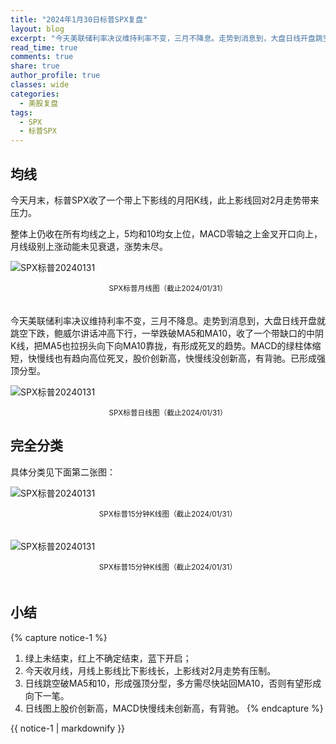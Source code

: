 ```yaml
---
title: "2024年1月30日标普SPX复盘"
layout: blog
excerpt: "今天美联储利率决议维持利率不变，三月不降息。走势到消息到，大盘日线开盘跳空下跌，一举跌破MA5和MA10，有形成死叉的趋势。股价创新高，MACD快慢线没创新高有背驰。已成强顶分型。"
read_time: true
comments: true
share: true
author_profile: true
classes: wide
categories:
  - 美股复盘
tags:
  - SPX
  - 标普SPX
---
```


## 均线

今天月末，标普SPX收了一个带上下影线的月阳K线，此上影线回对2月走势带来压力。

整体上仍收在所有均线之上，5均和10均女上位，MACD零轴之上金叉开口向上，月线级别上涨动能未见衰退，涨势未尽。

![SPX标普20240131](https://image.olim.cc/2024/2024-01-31-SPX-month.png)
<small><center>SPX标普月线图（截止2024/01/31）</center></small>　 

今天美联储利率决议维持利率不变，三月不降息。走势到消息到，大盘日线开盘就跳空下跌，鲍威尔讲话冲高下行，一举跌破MA5和MA10，收了一个带缺口的中阴K线，把MA5也拉拐头向下向MA10靠拢，有形成死叉的趋势。MACD的绿柱体缩短，快慢线也有趋向高位死叉，股价创新高，快慢线没创新高，有背驰。已形成强顶分型。

![SPX标普20240131](https://image.olim.cc/2024/2024-01-31-SPX-day.png)
<small><center>SPX标普日线图（截止2024/01/31）</center></small>


## 完全分类

具体分类见下面第二张图：

![SPX标普20240131](https://image.olim.cc/2024/2024-01-31-SPX-minute.png)
<small><center>SPX标普15分钟K线图（截止2024/01/31）</center></small>　 

![SPX标普20240131](https://image.olim.cc/2024/2024-01-31-SPX-minute-a.png)
<small><center>SPX标普15分钟K线图（截止2024/01/31）</center></small>　 

## 小结
{% capture notice-1 %}
1. 绿上未结束，红上不确定结束，蓝下开启；
2. 今天收月线，月线上影线比下影线长，上影线对2月走势有压制。
3. 日线跳空破MA5和10，形成强顶分型，多方需尽快站回MA10，否则有望形成向下一笔。
4. 日线图上股价创新高，MACD快慢线未创新高，有背驰。
{% endcapture %}
<div class="notice--info">{{ notice-1 | markdownify }}</div>



